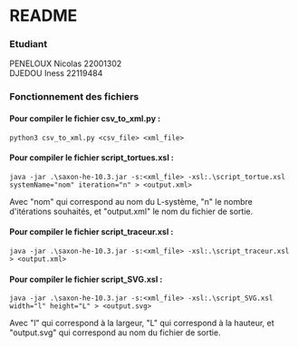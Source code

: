 # README 

### Etudiant  

PENELOUX Nicolas 22001302  
DJEDOU Iness 22119484

### Fonctionnement des fichiers 



#### Pour compiler le fichier csv_to_xml.py : 

    python3 csv_to_xml.py <csv_file> <xml_file>
    
    
#### Pour compiler le fichier script_tortues.xsl :

    java -jar .\saxon-he-10.3.jar -s:<xml_file> -xsl:.\script_tortue.xsl systemName="nom" iteration="n" > <output.xml>
    
Avec "nom" qui correspond au nom du L-système, "n" le nombre d'itérations souhaités, et "output.xml" le nom du fichier de sortie.
    

#### Pour compiler le fichier script_traceur.xsl :

    java -jar .\saxon-he-10.3.jar -s:<xml_file> -xsl:.\script_traceur.xsl  > <output.xml>
    
    
#### Pour compiler le fichier script_SVG.xsl :

    java -jar .\saxon-he-10.3.jar -s:<xml_file> -xsl:.\script_SVG.xsl width="l" height="L" > <output.svg>
    
Avec "l" qui correspond à la largeur, "L" qui correspond à la hauteur, et "output.svg" qui correspond au nom du fichier de sortie.